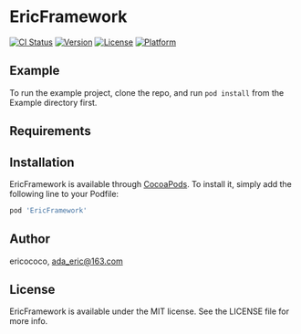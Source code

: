 
# EricFramework

[![CI Status](https://img.shields.io/travis/ericococo/EricFramework.svg?style=flat)](https://travis-ci.org/ericococo/EricFramework)
[![Version](https://img.shields.io/cocoapods/v/EricFramework.svg?style=flat)](https://cocoapods.org/pods/EricFramework)
[![License](https://img.shields.io/cocoapods/l/EricFramework.svg?style=flat)](https://cocoapods.org/pods/EricFramework)
[![Platform](https://img.shields.io/cocoapods/p/EricFramework.svg?style=flat)](https://cocoapods.org/pods/EricFramework)

## Example

To run the example project, clone the repo, and run `pod install` from the Example directory first.

## Requirements

## Installation

EricFramework is available through [CocoaPods](https://cocoapods.org). To install
it, simply add the following line to your Podfile:

```ruby
pod 'EricFramework'
```

## Author

ericococo, ada_eric@163.com

## License

EricFramework is available under the MIT license. See the LICENSE file for more info.

